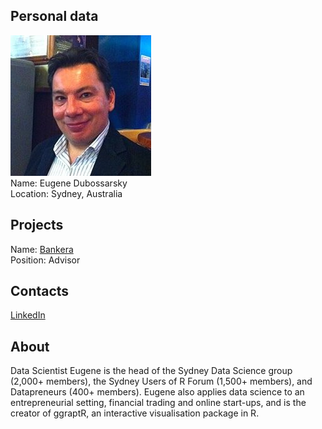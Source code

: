 ## Personal data
![Eugene Dubossarsky photo](../people/photo/eugene_dubossarsky.jpg)  
Name: Eugene Dubossarsky  
Location:  Sydney, Australia  
## Projects 
Name: [Bankera](../projects/bankera.md)  
Position: Advisor   
## Contacts
[LinkedIn](https://www.linkedin.com/in/eugene-dubossarsky-09208a1/)  
## About
Data Scientist 
Eugene is the head of the Sydney Data Science group (2,000+ members), the Sydney Users of R Forum (1,500+ members), and Datapreneurs (400+ members). Eugene also applies data science to an entrepreneurial setting, financial trading and online start-ups, and is the creator of ggraptR, an interactive visualisation package in R.